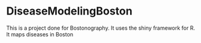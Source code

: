 # DiseaseModelingBoston

This is a project done for Bostonography. It uses the shiny framework for R. It maps diseases in Boston